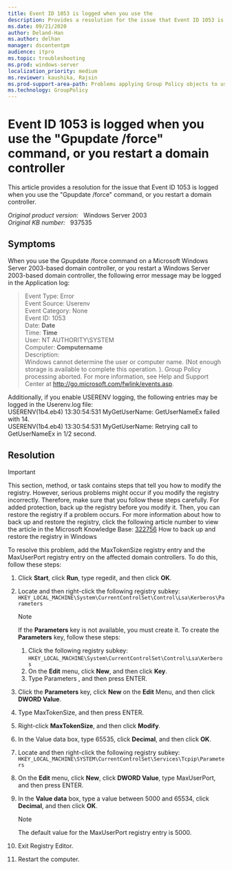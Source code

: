 ```yaml
---
title: Event ID 1053 is logged when you use the 
description: Provides a resolution for the issue that Event ID 1053 is logged when you use the "Gpupdate /force" command, or you restart a domain controller
ms.date: 09/21/2020
author: Deland-Han
ms.author: delhan 
manager: dscontentpm
audience: itpro
ms.topic: troubleshooting
ms.prod: windows-server
localization_priority: medium
ms.reviewer: kaushika, Rajsin
ms.prod-support-area-path: Problems applying Group Policy objects to users or computers
ms.technology: GroupPolicy
---
```

# Event ID 1053 is logged when you use the "Gpupdate /force" command, or you restart a domain controller

This article provides a resolution for the issue that Event ID 1053 is logged when you use the "Gpupdate /force" command, or you restart a domain controller.

_Original product version:_ &nbsp; Windows Server 2003  
_Original KB number:_ &nbsp; 937535

## Symptoms

When you use the Gpupdate /force command on a Microsoft Windows Server 2003-based domain controller, or you restart a Windows Server 2003-based domain controller, the following error message may be logged in the Application log:  
>Event Type: Error  
 Event Source: Userenv  
 Event Category: None  
 Event ID: 1053  
 Date: **Date**  
 Time: **Time**  
 User: NT AUTHORITY\SYSTEM  
 Computer: **Computername**  
 Description:  
Windows cannot determine the user or computer name. (Not enough storage is available to complete this operation. ). Group Policy processing aborted. For more information, see Help and Support Center at http://go.microsoft.com/fwlink/events.asp.  

Additionally, if you enable USERENV logging, the following entries may be logged in the Userenv.log file:  
USERENV(1b4.eb4) 13:30:54:531 MyGetUserName: GetUserNameEx failed with 14.  
USERENV(1b4.eb4) 13:30:54:531 MyGetUserName: Retrying call to GetUserNameEx in 1/2 second.

## Resolution

> [!IMPORTANT]
> This section, method, or task contains steps that tell you how to modify the registry. However, serious problems might occur if you modify the registry incorrectly. Therefore, make sure that you follow these steps carefully. For added protection, back up the registry before you modify it. Then, you can restore the registry if a problem occurs. For more information about how to back up and restore the registry, click the following article number to view the article in the Microsoft Knowledge Base: [322756](https://support.microsoft.com/help/322756) How to back up and restore the registry in Windows  

To resolve this problem, add the MaxTokenSize registry entry and the MaxUserPort registry entry on the affected domain controllers. To do this, follow these steps:
1. Click **Start**, click **Run**, type regedit, and then click **OK**.
2. Locate and then right-click the following registry subkey:
 `HKEY_LOCAL_MACHINE\System\CurrentControlSet\Control\Lsa\Kerberos\Parameters` 
   > [!NOTE]
   > If the **Parameters** key is not available, you must create it. To create the **Parameters** key, follow these steps:
   >1. Click the following registry subkey: `HKEY_LOCAL_MACHINE\System\CurrentControlSet\Control\Lsa\Kerberos`  
   >2. On the **Edit** menu, click **New**, and then click **Key**.
   >3. Type Parameters , and then press ENTER.
3. Click the **Parameters** key, click **New** on the **Edit** Menu, and then click **DWORD Value**.
4. Type MaxTokenSize, and then press ENTER.
5. Right-click **MaxTokenSize**, and then click **Modify**.
6. In the Value data box, type 65535, click **Decimal**, and then click **OK**.
7. Locate and then right-click the following registry subkey: `HKEY_LOCAL_MACHINE\SYSTEM\CurrentControlSet\Services\Tcpip\Parameters` 

8. On the **Edit** menu, click **New**, click **DWORD Value**, type MaxUserPort, and then press ENTER.
9. In the **Value data** box, type a value between 5000 and 65534, click **Decimal**, and then click **OK**.

    > [!NOTE]
    > The default value for the MaxUserPort registry entry is 5000.
10. Exit Registry Editor.
11. Restart the computer.


